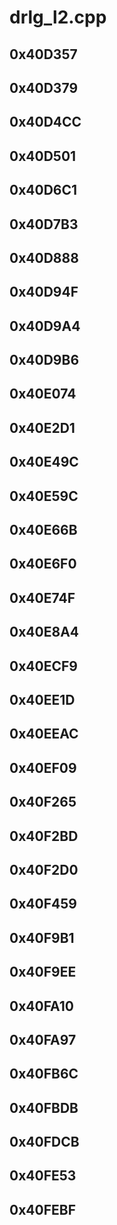# drlg_l2.cpp

## 0x40D357

## 0x40D379

## 0x40D4CC

## 0x40D501

## 0x40D6C1

## 0x40D7B3

## 0x40D888

## 0x40D94F

## 0x40D9A4

## 0x40D9B6

## 0x40E074

## 0x40E2D1

## 0x40E49C

## 0x40E59C

## 0x40E66B

## 0x40E6F0

## 0x40E74F

## 0x40E8A4

## 0x40ECF9

## 0x40EE1D

## 0x40EEAC

## 0x40EF09

## 0x40F265

## 0x40F2BD

## 0x40F2D0

## 0x40F459

## 0x40F9B1

## 0x40F9EE

## 0x40FA10

## 0x40FA97

## 0x40FB6C

## 0x40FBDB

## 0x40FDCB

## 0x40FE53

## 0x40FEBF
